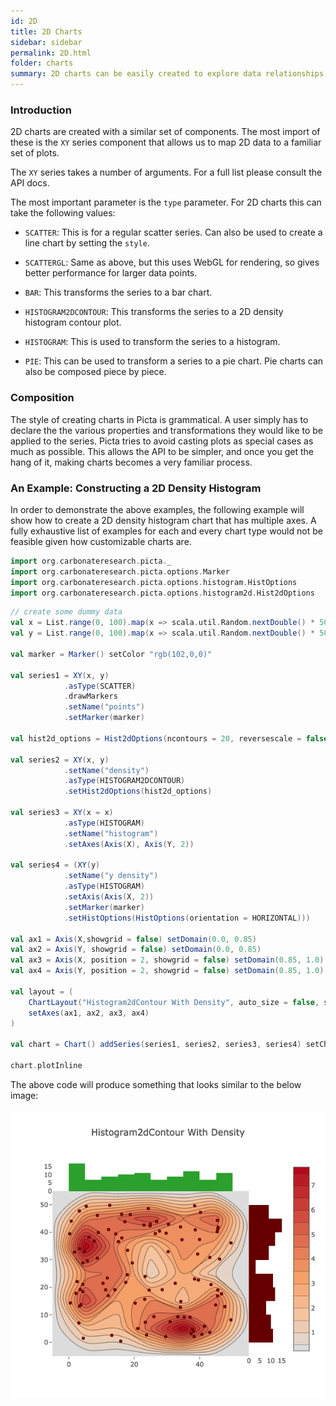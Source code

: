 ```yaml
---
id: 2D
title: 2D Charts
sidebar: sidebar
permalink: 2D.html
folder: charts
summary: 2D charts can be easily created to explore data relationships
---
```


### Introduction

2D charts are created with a similar set of components. The most import of these is the ```XY``` series component that allows us to map 2D data to a familiar set of plots.

The ```XY``` series takes a number of arguments. For a full list please consult the API docs.

The most important parameter is the ```type``` parameter. For 2D charts this can take the following values:

* ```SCATTER```: This is for a regular scatter series. Can also be used to create a line chart by setting the ```style```.

* ```SCATTERGL```: Same as above, but this uses WebGL for rendering, so gives better performance for larger data points.

* ```BAR```: This transforms the series to a bar chart.

* ```HISTOGRAM2DCONTOUR```: This transforms the series to a 2D density histogram contour plot.

* ```HISTOGRAM```: This is used to transform the series to a histogram.

* ```PIE```: This can be used to transform a series to a pie chart. Pie charts can also be composed piece by piece.

### Composition

The style of creating charts in Picta is grammatical. A user simply has to declare the the various properties and transformations they would like to be applied to the series. Picta tries to avoid casting plots as special cases as much as possible. This allows the API to be simpler, and once you get the hang of it, making charts becomes a very familiar process.

### An Example: Constructing a 2D Density Histogram

In order to demonstrate the above examples, the following example will show how to create a 2D density histogram chart that has multiple axes. A fully exhaustive list of examples for each and every chart type would not be feasible given how customizable charts are.

```scala
import org.carbonateresearch.picta._
import org.carbonateresearch.picta.options.Marker
import org.carbonateresearch.picta.options.histogram.HistOptions
import org.carbonateresearch.picta.options.histogram2d.Hist2dOptions
```

```scala
// create some dummy data
val x = List.range(0, 100).map(x => scala.util.Random.nextDouble() * 50)
val y = List.range(0, 100).map(x => scala.util.Random.nextDouble() * 50)

val marker = Marker() setColor "rgb(102,0,0)"

val series1 = XY(x, y) 
            .asType(SCATTER)
            .drawMarkers
            .setName("points")
            .setMarker(marker)

val hist2d_options = Hist2dOptions(ncontours = 20, reversescale = false, showscale = true)

val series2 = XY(x, y) 
            .setName("density")
            .asType(HISTOGRAM2DCONTOUR)
            .setHist2dOptions(hist2d_options)

val series3 = XY(x = x)
            .asType(HISTOGRAM)
            .setName("histogram")
            .setAxes(Axis(X), Axis(Y, 2))

val series4 = (XY(y)
            .setName("y density")
            .asType(HISTOGRAM)
            .setAxis(Axis(X, 2))
            .setMarker(marker)
            .setHistOptions(HistOptions(orientation = HORIZONTAL)))

val ax1 = Axis(X,showgrid = false) setDomain(0.0, 0.85)
val ax2 = Axis(Y, showgrid = false) setDomain(0.0, 0.85)
val ax3 = Axis(X, position = 2, showgrid = false) setDomain(0.85, 1.0)
val ax4 = Axis(Y, position = 2, showgrid = false) setDomain(0.85, 1.0)

val layout = (
    ChartLayout("Histogram2dContour With Density", auto_size = false, show_legend = false) 
    setAxes(ax1, ax2, ax3, ax4)
)

val chart = Chart() addSeries(series1, series2, series3, series4) setChartLayout layout

chart.plotInline
```

The above code will produce something that looks similar to the below image:

![animation2D](images/charts/2dhistogram.png)